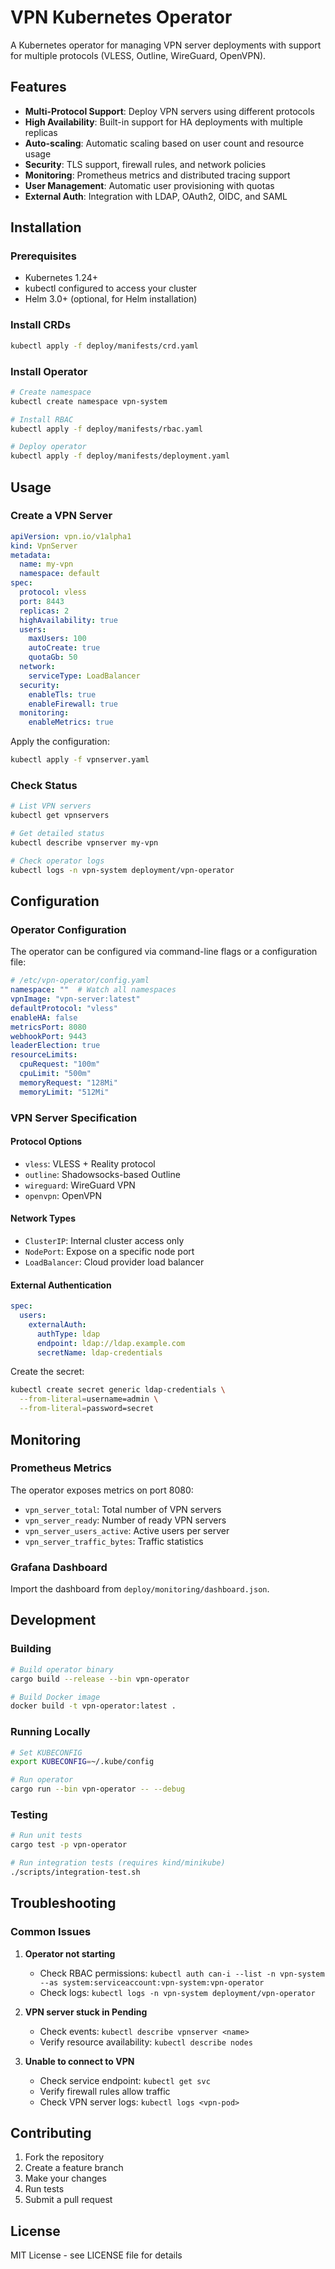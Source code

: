 # VPN Kubernetes Operator

A Kubernetes operator for managing VPN server deployments with support for multiple protocols (VLESS, Outline, WireGuard, OpenVPN).

## Features

- **Multi-Protocol Support**: Deploy VPN servers using different protocols
- **High Availability**: Built-in support for HA deployments with multiple replicas
- **Auto-scaling**: Automatic scaling based on user count and resource usage
- **Security**: TLS support, firewall rules, and network policies
- **Monitoring**: Prometheus metrics and distributed tracing support
- **User Management**: Automatic user provisioning with quotas
- **External Auth**: Integration with LDAP, OAuth2, OIDC, and SAML

## Installation

### Prerequisites

- Kubernetes 1.24+
- kubectl configured to access your cluster
- Helm 3.0+ (optional, for Helm installation)

### Install CRDs

```bash
kubectl apply -f deploy/manifests/crd.yaml
```

### Install Operator

```bash
# Create namespace
kubectl create namespace vpn-system

# Install RBAC
kubectl apply -f deploy/manifests/rbac.yaml

# Deploy operator
kubectl apply -f deploy/manifests/deployment.yaml
```

## Usage

### Create a VPN Server

```yaml
apiVersion: vpn.io/v1alpha1
kind: VpnServer
metadata:
  name: my-vpn
  namespace: default
spec:
  protocol: vless
  port: 8443
  replicas: 2
  highAvailability: true
  users:
    maxUsers: 100
    autoCreate: true
    quotaGb: 50
  network:
    serviceType: LoadBalancer
  security:
    enableTls: true
    enableFirewall: true
  monitoring:
    enableMetrics: true
```

Apply the configuration:

```bash
kubectl apply -f vpnserver.yaml
```

### Check Status

```bash
# List VPN servers
kubectl get vpnservers

# Get detailed status
kubectl describe vpnserver my-vpn

# Check operator logs
kubectl logs -n vpn-system deployment/vpn-operator
```

## Configuration

### Operator Configuration

The operator can be configured via command-line flags or a configuration file:

```yaml
# /etc/vpn-operator/config.yaml
namespace: ""  # Watch all namespaces
vpnImage: "vpn-server:latest"
defaultProtocol: "vless"
enableHA: false
metricsPort: 8080
webhookPort: 9443
leaderElection: true
resourceLimits:
  cpuRequest: "100m"
  cpuLimit: "500m"
  memoryRequest: "128Mi"
  memoryLimit: "512Mi"
```

### VPN Server Specification

#### Protocol Options
- `vless`: VLESS + Reality protocol
- `outline`: Shadowsocks-based Outline
- `wireguard`: WireGuard VPN
- `openvpn`: OpenVPN

#### Network Types
- `ClusterIP`: Internal cluster access only
- `NodePort`: Expose on a specific node port
- `LoadBalancer`: Cloud provider load balancer

#### External Authentication

```yaml
spec:
  users:
    externalAuth:
      authType: ldap
      endpoint: ldap://ldap.example.com
      secretName: ldap-credentials
```

Create the secret:

```bash
kubectl create secret generic ldap-credentials \
  --from-literal=username=admin \
  --from-literal=password=secret
```

## Monitoring

### Prometheus Metrics

The operator exposes metrics on port 8080:

- `vpn_server_total`: Total number of VPN servers
- `vpn_server_ready`: Number of ready VPN servers
- `vpn_server_users_active`: Active users per server
- `vpn_server_traffic_bytes`: Traffic statistics

### Grafana Dashboard

Import the dashboard from `deploy/monitoring/dashboard.json`.

## Development

### Building

```bash
# Build operator binary
cargo build --release --bin vpn-operator

# Build Docker image
docker build -t vpn-operator:latest .
```

### Running Locally

```bash
# Set KUBECONFIG
export KUBECONFIG=~/.kube/config

# Run operator
cargo run --bin vpn-operator -- --debug
```

### Testing

```bash
# Run unit tests
cargo test -p vpn-operator

# Run integration tests (requires kind/minikube)
./scripts/integration-test.sh
```

## Troubleshooting

### Common Issues

1. **Operator not starting**
   - Check RBAC permissions: `kubectl auth can-i --list -n vpn-system --as system:serviceaccount:vpn-system:vpn-operator`
   - Check logs: `kubectl logs -n vpn-system deployment/vpn-operator`

2. **VPN server stuck in Pending**
   - Check events: `kubectl describe vpnserver <name>`
   - Verify resource availability: `kubectl describe nodes`

3. **Unable to connect to VPN**
   - Check service endpoint: `kubectl get svc`
   - Verify firewall rules allow traffic
   - Check VPN server logs: `kubectl logs <vpn-pod>`

## Contributing

1. Fork the repository
2. Create a feature branch
3. Make your changes
4. Run tests
5. Submit a pull request

## License

MIT License - see LICENSE file for details